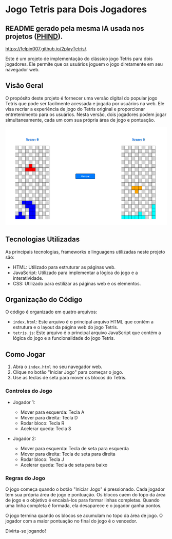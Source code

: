 # Jogo Tetris para Dois Jogadores
## README gerado pela mesma IA usada nos projetos ([PHIND](https://phind.com)).
https://felpin007.github.io/2playTetris/.

Este é um projeto de implementação do clássico jogo Tetris para dois jogadores. Ele permite que os usuários joguem o jogo diretamente em seu navegador web.

## Visão Geral

O propósito deste projeto é fornecer uma versão digital do popular jogo Tetris que pode ser facilmente acessada e jogada por usuários na web. Ele visa recriar a experiência de jogo do Tetris original e proporcionar entretenimento para os usuários. Nesta versão, dois jogadores podem jogar simultaneamente, cada um com sua própria área de jogo e pontuação.

![](exemplo.png "Animação com Neve")

## Tecnologias Utilizadas

As principais tecnologias, frameworks e linguagens utilizadas neste projeto são:

- HTML: Utilizado para estruturar as páginas web.
- JavaScript: Utilizado para implementar a lógica do jogo e a interatividade.
- CSS: Utilizado para estilizar as páginas web e os elementos.

## Organização do Código

O código é organizado em quatro arquivos:

- `index.html`: Este arquivo é o principal arquivo HTML que contém a estrutura e o layout da página web do jogo Tetris.
- `tetris.js`: Este arquivo é o principal arquivo JavaScript que contém a lógica do jogo e a funcionalidade do jogo Tetris.

## Como Jogar

1. Abra o `index.html` no seu navegador web.
2. Clique no botão "Iniciar Jogo" para começar o jogo.
3. Use as teclas de seta para mover os blocos do Tetris.

### Controles do Jogo

- Jogador 1:
  - Mover para esquerda: Tecla A
  - Mover para direita: Tecla D
  - Rodar bloco: Tecla R
  - Acelerar queda: Tecla S

- Jogador 2:
  - Mover para esquerda: Tecla de seta para esquerda
  - Mover para direita: Tecla de seta para direita
  - Rodar bloco: Tecla J
  - Acelerar queda: Tecla de seta para baixo

### Regras do Jogo

O jogo começa quando o botão "Iniciar Jogo" é pressionado. Cada jogador tem sua própria área de jogo e pontuação. Os blocos caem do topo da área de jogo e o objetivo é encaixá-los para formar linhas completas. Quando uma linha completa é formada, ela desaparece e o jogador ganha pontos.

O jogo termina quando os blocos se acumulam no topo da área de jogo. O jogador com a maior pontuação no final do jogo é o vencedor.

Divirta-se jogando!
